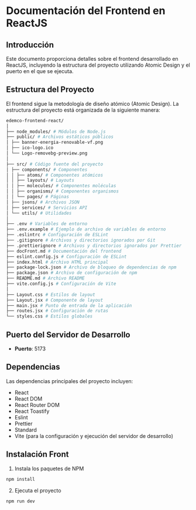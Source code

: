 # Documentación del Frontend en ReactJS

## Introducción

Este documento proporciona detalles sobre el frontend desarrollado en ReactJS, incluyendo la estructura del proyecto utilizando Atomic Design y el puerto en el que se ejecuta.

## Estructura del Proyecto

El frontend sigue la metodología de diseño atómico (Atomic Design). La estructura del proyecto está organizada de la siguiente manera:

```sh
edemco-frontend-react/
│
├── node_modules/ # Módulos de Node.js
├── public/ # Archivos estáticos públicos
│ ├── banner-energia-renovable-vf.png
│ ├── ico-logo.ico
│ └── Logo-removebg-preview.png
│
├── src/ # Código fuente del proyecto
│ ├── components/ # Componentes
│ │ ├── atoms/ # Componentes atómicos
│ │ ├── layouts/ # Layouts
│ │ ├── molecules/ # Componentes moléculas
│ │ ├── organisms/ # Componentes organismos
│ │ └── pages/ # Páginas
│ ├── jsons/ # Archivos JSON
│ ├── services/ # Servicios API
│ └── utils/ # Utilidades
│
├── .env # Variables de entorno
├── .env.example # Ejemplo de archivo de variables de entorno
├── .eslintrc # Configuración de ESLint
├── .gitignore # Archivos y directorios ignorados por Git
├── .prettierignore # Archivos y directorios ignorados por Prettier
├── docFront.md # Documentación del frontend
├── eslint.config.js # Configuración de ESLint
├── index.html # Archivo HTML principal
├── package-lock.json # Archivo de bloqueo de dependencias de npm
├── package.json # Archivo de configuración de npm
├── README.md # Archivo README
├── vite.config.js # Configuración de Vite
│
├── Layout.css # Estilos de layout
├── Layout.jsx # Componente de layout
├── main.jsx # Punto de entrada de la aplicación
├── routes.jsx # Configuración de rutas
└── styles.css # Estilos globales
```

## Puerto del Servidor de Desarrollo

- **Puerto**: 5173

## Dependencias

Las dependencias principales del proyecto incluyen:

- React
- React DOM
- React Router DOM
- React Toastify
- Eslint
- Prettier
- Standard
- Vite (para la configuración y ejecución del servidor de desarrollo)

## Instalación Front

1. Instala los paquetes de NPM

```sh
npm install
```

2. Ejecuta el proyecto

```sh
npm run dev
```
